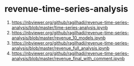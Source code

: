 # revenue-time-series-analysis

1. https://nbviewer.org/github/ragilhadi/revenue-time-series-analysis/blob/master/time-series-analysis.ipynb
2. https://nbviewer.org/github/ragilhadi/revenue-time-series-analysis/blob/master/revenue_10_models.ipynb
3. https://nbviewer.org/github/ragilhadi/revenue-time-series-analysis/blob/master/revenue_full_analysis.ipynb
4. https://nbviewer.org/github/ragilhadi/revenue-time-series-analysis/blob/master/revenue_final_with_comment.ipynb
